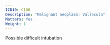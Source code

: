 ```yaml
---
ICD10: C100
Description: "Malignant neoplasm: Vallecula"
Matters: Yes
Weight: 1
---
```

Possible difficult intubation
